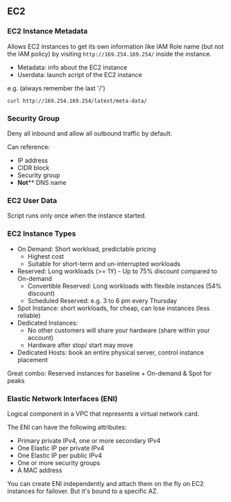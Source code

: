 ## EC2

### EC2 Instance Metadata

Allows EC2 instances to get its own information like IAM Role name (but not the IAM policy) by visiting `http://169.254.169.254/` inside the instance.

- Metadata: info about the EC2 instance
- Userdata: launch script of the EC2 instance

e.g. (always remember the last '/')

```
curl http://169.254.169.254/latest/meta-data/
```

### Security Group
Deny all inbound and allow all outbound traffic by default.

Can reference:
- IP address
- CIDR block
- Security group
- **Not**** DNS name

### EC2 User Data
Script runs only once when the instance started.

### EC2 Instance Types
- On Demand: Short workload, predictable pricing
    - Highest cost
    - Suitable for short-term and un-interrupted workloads
- Reserved: Long workloads (>= 1Y) - Up to 75% discount compared to On-demand
    - Convertible Reserved: Long workloads with flexible instances (54% discount)
    - Scheduled Reserved: e.g. 3 to 6 pm every Thursday
- Spot Instance: short workloads, for cheap, can lose instances (less reliable)
- Dedicated Instances:
    - No other customers will share your hardware (share within your account)
    - Hardware after stop/ start may move
- Dedicated Hosts: book an entire physical server, control instance placement

Great combo: Reserved instances for baseline + On-demand & Spot for peaks



### Elastic Network Interfaces (ENI)

Logical component in a VPC that represents a virtual network card.

The ENI can have the following attributes:

- Primary private IPv4, one or more secondary IPv4
- One Elastic IP per private IPv4
- One Elastic IP per public IPv4
- One or more security groups
- A MAC address

You can create ENI independently and attach them on the fly on EC2 instances for failover. But it's bound to a specific AZ.
